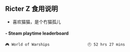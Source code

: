 ## Ricter Z 食用说明
- 喜欢猫猫，是个冇猫孤儿

<!-- steam-box start -->
#### - Steam playtime leaderboard
```text
🎮 World of Warships                 🕘 52 hrs 27 mins
```
<!-- Powered by https://github.com/YouEclipse/steam-box . -->
<!-- steam-box end -->
